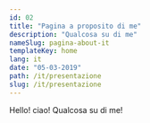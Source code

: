 ```yaml
---
id: 02
title: "Pagina a proposito di me"
description: "Qualcosa su di me"
nameSlug: pagina-about-it
templateKey: home
lang: it
date: "05-03-2019"
path: /it/presentazione
slug: /it/presentazione
---
```


Hello! ciao! Qualcosa su di me!
